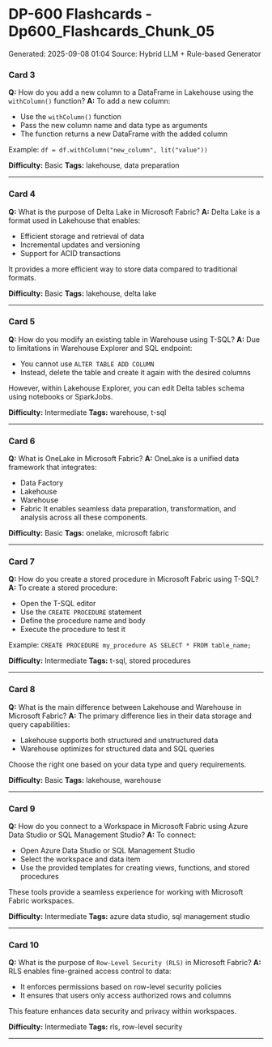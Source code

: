 # DP-600 Flashcards - Dp600_Flashcards_Chunk_05

Generated: 2025-09-08 01:04
Source: Hybrid LLM + Rule-based Generator

### Card 3
**Q:** How do you add a new column to a DataFrame in Lakehouse using the `withColumn()` function?
**A:** To add a new column:
- Use the `withColumn()` function
- Pass the new column name and data type as arguments
- The function returns a new DataFrame with the added column

Example: `df = df.withColumn("new_column", lit("value"))`

**Difficulty:** Basic
**Tags:** lakehouse, data preparation

---

### Card 4
**Q:** What is the purpose of Delta Lake in Microsoft Fabric?
**A:** Delta Lake is a format used in Lakehouse that enables:
- Efficient storage and retrieval of data
- Incremental updates and versioning
- Support for ACID transactions

It provides a more efficient way to store data compared to traditional formats.

**Difficulty:** Basic
**Tags:** lakehouse, delta lake

---

### Card 5
**Q:** How do you modify an existing table in Warehouse using T-SQL?
**A:** Due to limitations in Warehouse Explorer and SQL endpoint:
- You cannot use `ALTER TABLE ADD COLUMN`
- Instead, delete the table and create it again with the desired columns

However, within Lakehouse Explorer, you can edit Delta tables schema using notebooks or SparkJobs.

**Difficulty:** Intermediate
**Tags:** warehouse, t-sql

---

### Card 6
**Q:** What is OneLake in Microsoft Fabric?
**A:** OneLake is a unified data framework that integrates:
- Data Factory
- Lakehouse
- Warehouse
- Fabric
It enables seamless data preparation, transformation, and analysis across all these components.

**Difficulty:** Basic
**Tags:** onelake, microsoft fabric

---

### Card 7
**Q:** How do you create a stored procedure in Microsoft Fabric using T-SQL?
**A:** To create a stored procedure:
- Open the T-SQL editor
- Use the `CREATE PROCEDURE` statement
- Define the procedure name and body
- Execute the procedure to test it

Example: `CREATE PROCEDURE my_procedure AS SELECT * FROM table_name;`

**Difficulty:** Intermediate
**Tags:** t-sql, stored procedures

---

### Card 8
**Q:** What is the main difference between Lakehouse and Warehouse in Microsoft Fabric?
**A:** The primary difference lies in their data storage and query capabilities:
- Lakehouse supports both structured and unstructured data
- Warehouse optimizes for structured data and SQL queries

Choose the right one based on your data type and query requirements.

**Difficulty:** Basic
**Tags:** lakehouse, warehouse

---

### Card 9
**Q:** How do you connect to a Workspace in Microsoft Fabric using Azure Data Studio or SQL Management Studio?
**A:** To connect:
- Open Azure Data Studio or SQL Management Studio
- Select the workspace and data item
- Use the provided templates for creating views, functions, and stored procedures

These tools provide a seamless experience for working with Microsoft Fabric workspaces.

**Difficulty:** Intermediate
**Tags:** azure data studio, sql management studio

---

### Card 10
**Q:** What is the purpose of `Row-Level Security (RLS)` in Microsoft Fabric?
**A:** RLS enables fine-grained access control to data:
- It enforces permissions based on row-level security policies
- It ensures that users only access authorized rows and columns

This feature enhances data security and privacy within workspaces.

**Difficulty:** Intermediate
**Tags:** rls, row-level security

---

